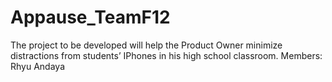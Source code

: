 # Appause_TeamF12
The project to be developed will help the Product Owner minimize distractions from students’ IPhones in his high school classroom.
Members:
  Rhyu Andaya
